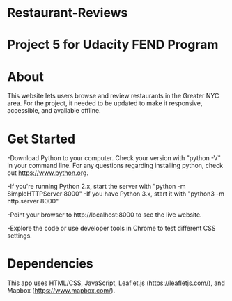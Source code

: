 # Restaurant-Reviews #
Project 5 for Udacity FEND Program
==================================

**About**
===============
This website lets users browse and review restaurants in the Greater NYC area. For the project, it needed to be updated to make it responsive, accessible, and available offline.

**Get Started**
===============
-Download Python to your computer. Check your version with "python -V" in your command line. For any questions regarding installing python, check out https://www.python.org. 

-If you're running Python 2.x, start the server with "python -m SimpleHTTPServer 8000"
-If you have Python 3.x, start it with "python3 -m http.server 8000"

-Point your browser to http://localhost:8000 to see the live website. 

-Explore the code or use developer tools in Chrome to test different CSS settings. 

**Dependencies**
================
This app uses HTML/CSS, JavaScript, Leaflet.js (https://leafletjs.com/), and Mapbox (https://www.mapbox.com/).